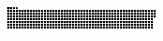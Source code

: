 <picture>
  <source media="(prefers-color-scheme: dark)" srcset="https://raw.githubusercontent.com/sunnypg/sunnypg/output/github-contribution-grid-snake-dark.svg">
  <source media="(prefers-color-scheme: light)" srcset="https://raw.githubusercontent.com/sunnypg/sunnypg/output/github-contribution-grid-snake.svg">
  <img alt="github contribution grid snake animation" src="https://raw.githubusercontent.com/sunnypg/sunnypg/output/github-contribution-grid-snake.svg">
</picture>